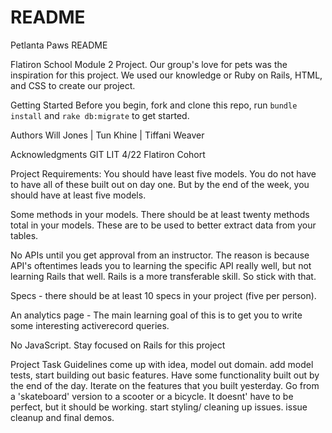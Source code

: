 # README
Petlanta Paws README

Flatiron School Module 2 Project. Our group's love for pets was the inspiration for this project. We used our knowledge or Ruby on Rails, HTML, and CSS to create our project. 

Getting Started
Before you begin, fork and clone this repo, run `bundle install` and `rake db:migrate` to get started.

Authors
Will Jones | Tun Khine | Tiffani Weaver

Acknowledgments
GIT LIT 4/22 Flatiron Cohort

Project Requirements:
You should have least five models. You do not have to have all of these built out on day one. But by the end of the week, you should have at least five models.

Some methods in your models. There should be at least twenty methods total in your models. These are to be used to better extract data from your tables.

No APIs until you get approval from an instructor. The reason is because API's oftentimes leads you to learning the specific API really well, but not learning Rails that well. Rails is a more transferable skill. So stick with that.

Specs - there should be at least 10 specs in your project (five per person).

An analytics page - The main learning goal of this is to get you to write some interesting activerecord queries.

No JavaScript. Stay focused on Rails for this project 

Project Task Guidelines
come up with idea, model out domain.
add model tests, start building out basic features. Have some functionality built out by the end of the day.
Iterate on the features that you built yesterday. Go from a 'skateboard' version to a scooter or a bicycle. It doesnt' have to be perfect, but it should be working.
start styling/ cleaning up issues.
issue cleanup and final demos.